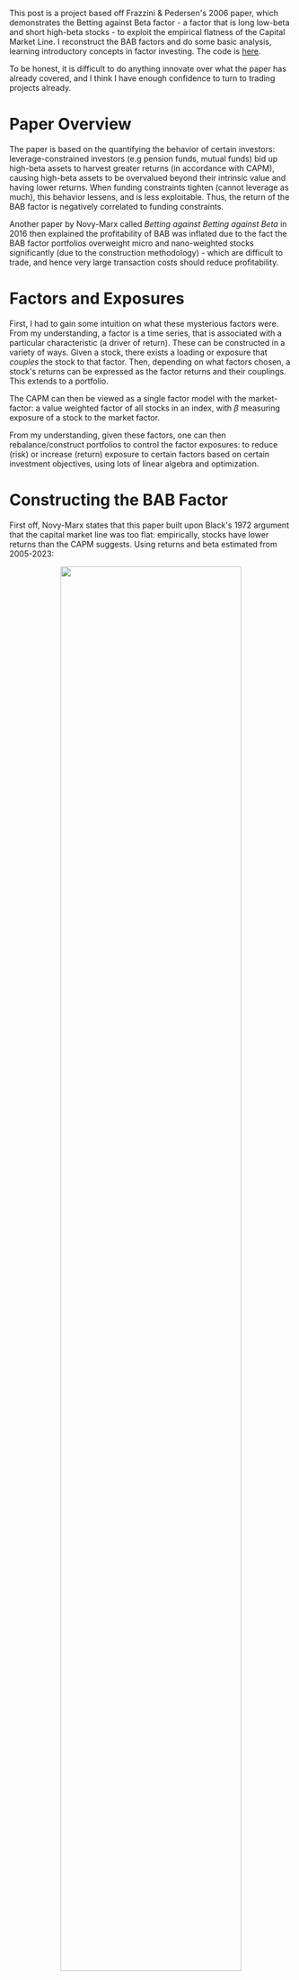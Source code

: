 
This post is a project based off Frazzini & Pedersen's 2006 paper, which demonstrates the Betting against Beta factor - a factor that is long low-beta and short high-beta stocks - to exploit the empirical flatness of the Capital Market Line. I reconstruct the BAB factors and do some basic analysis, learning introductory concepts in factor investing. The code is  [here](https://github.com/ryanczm/HFT-in-LOB).

To be honest, it is difficult to do anything innovate over what the paper has already covered, and I think I have enough confidence to turn to trading projects already.

<!-- <center>
<img src="images/osc.png" style="width:75%;"/>
</center> -->

# Paper Overview

The paper is based on the quantifying the behavior of certain investors: leverage-constrained investors (e.g pension funds, mutual funds) bid up high-beta assets to harvest greater returns (in accordance with CAPM), causing high-beta assets to be overvalued beyond their intrinsic value and having lower returns. When funding constraints tighten (cannot leverage as much), this behavior lessens, and is less exploitable. Thus, the return of the BAB factor is negatively correlated to funding constraints. 

Another paper by Novy-Marx called _Betting against Betting against Beta_ in 2016 then explained the profitability of BAB was inflated due to the fact the BAB factor portfolios overweight micro and nano-weighted stocks significantly (due to the construction methodology) - which are difficult to trade, and hence very large transaction costs should reduce profitability.


# Factors and Exposures

First, I had to gain some intuition on what these mysterious factors were. From my understanding, a factor is a time series, that is associated with a particular characteristic (a driver of return). These can be constructed in a variety of ways. Given a stock, there exists a loading or exposure that _couples_ the stock to that factor. Then, depending on what factors chosen, a stock's returns can be expressed as the factor returns and their couplings. This extends to a portfolio.

 The CAPM can then be viewed as a single factor model with the market-factor: a value weighted factor of all stocks in an index, with $\beta$ measuring exposure of a stock to the market factor.

From my understanding, given these factors, one can then rebalance/construct portfolios to control the factor exposures: to reduce (risk) or increase (return) exposure to certain factors based on certain investment objectives, using lots of linear algebra and optimization.


# Constructing the BAB Factor

First off, Novy-Marx states that this paper built upon Black's 1972 argument that the capital market line was too flat: empirically, stocks have lower returns than the CAPM suggests. Using returns and beta estimated from 2005-2023:

<center>
<img src="images/1.png" style="width:80%;"/>
</center>


As expected, the $R^2$ is low implying a flat naive line (predicting $\mu$) would be almost an equally good fit. I then calculate the betas according to FP's methodology:

$$\hat{\beta}^{ts}_{i}=\hat{\rho}\frac{\hat{\sigma}_i}{\hat{\sigma}_m}$$

Rather than estimating $\beta$ via a regression directly, FP use the rolling 5Y correlation and 1Y rolling volatilities with 1-day log returns and 3-day log returns respectively. This is to account for non-synchronous trading which is the idea that stocks with different trading frequencies have prices react at different speeds. I'm not entirely sure how this works, however. These betas are shrunk cross-sectionally with the cross-sectional mean.

Then, a low-beta and high-beta portfolio are constructed. The betas are ranked cross-sectionally and a long-short portfolio is formed with stocks above and below median beta with the formula given by Novy-Marx.
<center>
<img src="images/2.png" style="width:80%;"/>
</center>

In other words, rank-weights are formed, taking the ranked distance from median rank divided by the sum of ranked distances. The weights are normalized via leverage by dividing the return or weights by the total portfolio beta at that point in time.

$$r^{BAB}_{t+1}=\frac{1}{\beta^L_t}(r^L_{t+1}-r^f)-\frac{1}{\beta^H_t}(r^H_{t+1}-r^f)$$

So, the long portfolio is overleveraged by a factor of $\sim 1/0.8\approx 1.25$ and the short is underleveraged by a factor of $\sim 1/1.4\approx 0.71$. This is what we get:


<center>
    <div style="display: flex; justify-content: center;">
        <img src="images/3.png" style="margin-right: 5px; width:50%">
        <img src="images/4.png" style="width:50%">
    </div>
</center>


Again, because I did not have access to historical index constituents, I use the S&P 'survivors' (never left the index) from 2005. Of course, survivorship bias inflates performance. I also tried to replicate the value-weighted (market cap) BAB factor as per Novy-Marx.


```Python
# function to calculate rolling betas 
def calc_fp_betas(stock_returns, market_returns):
    """apply, column wise"""
    stock_returns_3d = stock_returns.rolling(3).sum().dropna()
    market_returns_3d = market_returns.rolling(3).sum().dropna() 
    
    corr = stock_returns_3d.rolling(252*5).corr(market_returns_3d).dropna()
    stock_vol = stock_returns.rolling(252).std().dropna()
    market_vol = market_returns.rolling(252).std().dropna()
    
    betas = corr.mul(stock_vol,axis=0).div(market_vol,axis=0)
    betas = betas.reindex(stock_returns.index)
    return betas['Adj Close']

# function to apply to each row to get rank-weights
def process_ranked_beta_row(row):
    # Step 1: Rank the betas
    ranked_betas = row.rank()
    # Step 2: Calculate row-wise median rank
    median_rank = np.median(ranked_betas)
    # Step 3: Subtract each rank by the median rank
    rank_minus_median = ranked_betas - median_rank
    # Step 4: Calculate row-wise sum of rank minus median rank. +ve. low beta
    sum_rank_minus_median_above = rank_minus_median[rank_minus_median > 0].sum()
    # Step 5: Calculate row-wise sum of rank minus median rank. -ve. high beta
    sum_rank_minus_median_below = rank_minus_median[rank_minus_median < 0].sum()
    # Step 6: Divide each stock above median rank by the calculated sum from Step 4
    for i in range(len(rank_minus_median)):
        # long low beta
        if rank_minus_median[i] >= 0:
            rank_minus_median[i] /= sum_rank_minus_median_above
        # Short high beta
        if rank_minus_median[i] < 0:
            rank_minus_median[i] /= -1*sum_rank_minus_median_below
    return rank_minus_median
```


# Performance vs Fama-French 5 Factor Model

My objective was to implement the factor construction methodology in code, and having done that, from now on, I switch back to the original BAB factor provided by AQR. 

I then take the Fama-French 5 factor data and regress the constructed BAB factor against them:

<center>
<img src="images/5.png" style="width:50%;"/>
</center>

The $R^2$ is very low, implying majority of variance is not captured by the Fama French factors. The alpha is 57 bps of excess returns. The p-values of the betas are lowest for the CMA and RMW factors, and betas are positive. BAB tilts most towards the investment and profitability factors:


<center>
    <div style="display: flex; justify-content: center;">
        <img src="images/6a.png" style="margin-right: 5px; width:50%">
        <img src="images/6b.png" style="width:50%">
    </div>
</center>
Does this imply that low beta stocks have higher operating profit and and invest more conservatively? This makes sense, since one could argue low beta stocks are from more defensive industries like utilities & consumer staples. Novy-Marx argues the strong returns are overestimated due to transaction costs.



<center>
    <img src="images/6.png" style="width:75%">
</center>

Given the rank-weights are adjusted via leverage to make BAB have zero beta, it should have a fairly flat slope when regressed against market returns, which checks out.

<center>
<img src="images/7.png" style="width:75%">
</center>

# Overweight in Small Cap Stocks

Novy-Marx explains that the returns are unrealistic as the factor overweights small cap stocks. Using my own S&P BAB, and a scraped market capitalization turnover dataframe from [companiesmarketcap.com](https://companiesmarketcap.com), we can take the total turnover, per market cap decile:

<center>
    <div style="display: flex; justify-content: center;">
        <img src="images/8.png" style="margin-right: 5px; width:50%">
        <img src="images/9.png" style="width:50%">
    </div>
</center>


While this looks even, plotting the decile breakpoints shows how much BAB trades in small cap stocks. As per Novy-Marx, there is significant overweight in the lower decile sized stocks which would incur large transaction costs. To adjust for this, they suggest a value-weighted BAB factor.


# Seasonality

I then explore some seasonality patterns by looking at the monthly Sharpe. For whatever reason, there seems to be a strong performance during the midyear period and the first and last months.
<center>
    <div style="display: flex; justify-content: center;">
        <img src="images/10a.png" style="margin-right: 5px; width:53%">
        <img src="images/10b.png" style="width:53%">
    </div>
</center>

# Relation to Funding Constraints via TED Spread    

Lastly, the TED spread is the spread of the 3M Treasury bill and the 3M LIBOR. While it has been discontinued, my understanding is that LIBOR represents the rate banks lend to each other. So a high TED spread indicates banks charge higher rates, which occurs when they expect greater level of risk and want to be compensated fairly. I run a regression on the lagged spread and we see that there is a slightly negative coefficient.

<center>
    <div style="display: flex; justify-content: center;">
        <img src="images/11a.png" style="margin-right: 5px; width:53%">
        <img src="images/11b.png" style="width:53%">
    </div>
</center>

The authors argue that in times of credit risk, constrained investors (e.g pension funds, mutual funds) have less leverage to use. Thus, the extent to which the behavioural pattern occurs (bidding up high beta stocks) is less, and the BAB effect is reduced, leading to a lower return.

# Conclusion

In conclusion, this is just a quick post for me to get some basic exposure to what factors are. But of course, given all these factors, how are they utilized in an investment strategy? This is something I have yet to learn.